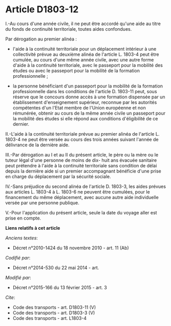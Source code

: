 # Article D1803-12

I.-Au cours d'une année civile, il ne peut être accordé qu'une aide au titre du fonds de continuité territoriale, toutes
aides confondues. 

Par dérogation au premier alinéa :

- l'aide à la continuité territoriale pour un déplacement intérieur à une collectivité prévue au deuxième alinéa de l'article
L. 1803-4 peut être cumulée, au cours d'une même année civile, avec une autre forme d'aide à la continuité territoriale, avec
le passeport pour la mobilité des études ou avec le passeport pour la mobilité de la formation professionnelle ;

- la personne bénéficiant d'un passeport pour la mobilité de la formation professionnelle dans les conditions de l'article D.
1803-11 peut, sous réserve que le concours donne accès à une formation dispensée par un établissement d'enseignement
supérieur, reconnue par les autorités compétentes d'un l'Etat membre de l'Union européenne et non rémunérée, obtenir au cours
de la même année civile un passeport pour la mobilité des études si elle répond aux conditions d'éligibilité de ce dernier. 

II.-L'aide à la continuité territoriale prévue au premier alinéa de l'article L. 1803-4 ne peut être versée au cours des
trois années suivant l'année de délivrance de la dernière aide. 

III.-Par dérogation au I et au II du présent article, le père ou la mère ou le tuteur légal d'une personne de moins de dix-
huit ans évacuée sanitaire peut prétendre à l'aide à la continuité territoriale sans condition de délai depuis la dernière
aide si un premier accompagnant bénéficie d'une prise en charge du déplacement par la sécurité sociale. 

IV.-Sans préjudice du second alinéa de l'article D. 1803-3, les aides prévues aux articles L. 1803-4 à L. 1803-6 ne peuvent
être cumulées, pour le financement du même déplacement, avec aucune autre aide individuelle versée par une personne
publique. 

V.-Pour l'application du présent article, seule la date du voyage aller est prise en compte.

**Liens relatifs à cet article**

_Anciens textes_:

  - Décret n°2010-1424 du 18 novembre 2010 - art. 11 (Ab)

_Codifié par_:

  - Décret n°2014-530 du 22 mai 2014 - art.

_Modifié par_:

  - Décret n°2015-166 du 13 février 2015 - art. 3

_Cite_:

  - Code des transports - art. D1803-11 (V)
  - Code des transports - art. D1803-3 (V)
  - Code des transports - art. L1803-4
